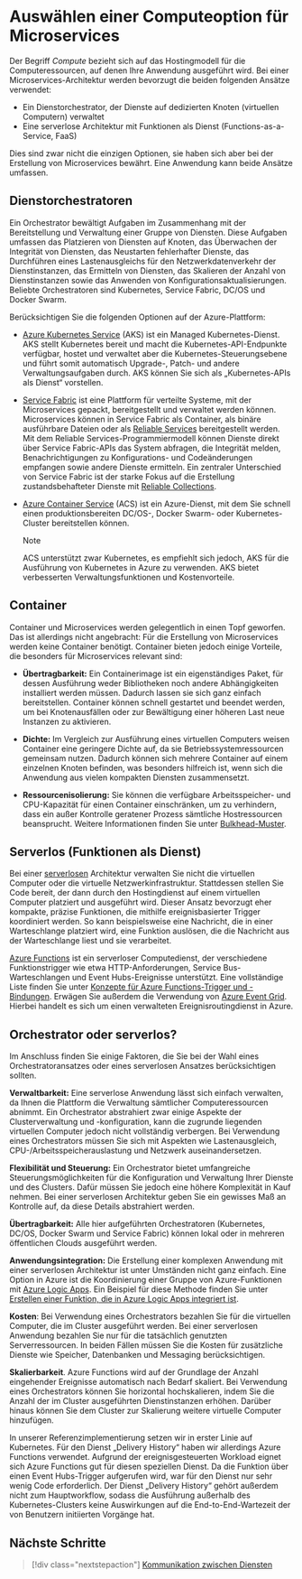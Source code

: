 # <a name="choosing-a-compute-option-for-microservices"></a>Auswählen einer Computeoption für Microservices

Der Begriff *Compute* bezieht sich auf das Hostingmodell für die Computeressourcen, auf denen Ihre Anwendung ausgeführt wird. Bei einer Microservices-Architektur werden bevorzugt die beiden folgenden Ansätze verwendet:

- Ein Dienstorchestrator, der Dienste auf dedizierten Knoten (virtuellen Computern) verwaltet
- Eine serverlose Architektur mit Funktionen als Dienst (Functions-as-a-Service, FaaS)

Dies sind zwar nicht die einzigen Optionen, sie haben sich aber bei der Erstellung von Microservices bewährt. Eine Anwendung kann beide Ansätze umfassen.

## <a name="service-orchestrators"></a>Dienstorchestratoren

Ein Orchestrator bewältigt Aufgaben im Zusammenhang mit der Bereitstellung und Verwaltung einer Gruppe von Diensten. Diese Aufgaben umfassen das Platzieren von Diensten auf Knoten, das Überwachen der Integrität von Diensten, das Neustarten fehlerhafter Dienste, das Durchführen eines Lastenausgleichs für den Netzwerkdatenverkehr der Dienstinstanzen, das Ermitteln von Diensten, das Skalieren der Anzahl von Dienstinstanzen sowie das Anwenden von Konfigurationsaktualisierungen. Beliebte Orchestratoren sind Kubernetes, Service Fabric, DC/OS und Docker Swarm.

Berücksichtigen Sie die folgenden Optionen auf der Azure-Plattform:

- [Azure Kubernetes Service](/azure/aks/) (AKS) ist ein Managed Kubernetes-Dienst. AKS stellt Kubernetes bereit und macht die Kubernetes-API-Endpunkte verfügbar, hostet und verwaltet aber die Kubernetes-Steuerungsebene und führt somit automatisch Upgrade-, Patch- und andere Verwaltungsaufgaben durch. AKS können Sie sich als „Kubernetes-APIs als Dienst“ vorstellen.

- [Service Fabric](/azure/service-fabric/) ist eine Plattform für verteilte Systeme, mit der Microservices gepackt, bereitgestellt und verwaltet werden können. Microservices können in Service Fabric als Container, als binäre ausführbare Dateien oder als [Reliable Services](/azure/service-fabric/service-fabric-reliable-services-introduction) bereitgestellt werden. Mit dem Reliable Services-Programmiermodell können Dienste direkt über Service Fabric-APIs das System abfragen, die Integrität melden, Benachrichtigungen zu Konfigurations- und Codeänderungen empfangen sowie andere Dienste ermitteln. Ein zentraler Unterschied von Service Fabric ist der starke Fokus auf die Erstellung zustandsbehafteter Dienste mit [Reliable Collections](/azure/service-fabric/service-fabric-reliable-services-reliable-collections).

- [Azure Container Service](/azure/container-service/) (ACS) ist ein Azure-Dienst, mit dem Sie schnell einen produktionsbereiten DC/OS-, Docker Swarm- oder Kubernetes-Cluster bereitstellen können.

  > [!NOTE]
  > ACS unterstützt zwar Kubernetes, es empfiehlt sich jedoch, AKS für die Ausführung von Kubernetes in Azure zu verwenden. AKS bietet verbesserten Verwaltungsfunktionen und Kostenvorteile.

## <a name="containers"></a>Container

Container und Microservices werden gelegentlich in einen Topf geworfen. Das ist allerdings nicht angebracht: Für die Erstellung von Microservices werden keine Container benötigt. Container bieten jedoch einige Vorteile, die besonders für Microservices relevant sind:

- **Übertragbarkeit:** Ein Containerimage ist ein eigenständiges Paket, für dessen Ausführung weder Bibliotheken noch andere Abhängigkeiten installiert werden müssen. Dadurch lassen sie sich ganz einfach bereitstellen. Container können schnell gestartet und beendet werden, um bei Knotenausfällen oder zur Bewältigung einer höheren Last neue Instanzen zu aktivieren.

- **Dichte:** Im Vergleich zur Ausführung eines virtuellen Computers weisen Container eine geringere Dichte auf, da sie Betriebssystemressourcen gemeinsam nutzen. Dadurch können sich mehrere Container auf einem einzelnen Knoten befinden, was besonders hilfreich ist, wenn sich die Anwendung aus vielen kompakten Diensten zusammensetzt.

- **Ressourcenisolierung:** Sie können die verfügbare Arbeitsspeicher- und CPU-Kapazität für einen Container einschränken, um zu verhindern, dass ein außer Kontrolle geratener Prozess sämtliche Hostressourcen beansprucht. Weitere Informationen finden Sie unter [Bulkhead-Muster](../../patterns/bulkhead.md).

## <a name="serverless-functions-as-a-service"></a>Serverlos (Funktionen als Dienst)

Bei einer [serverlosen](https://azure.microsoft.com/solutions/serverless/) Architektur verwalten Sie nicht die virtuellen Computer oder die virtuelle Netzwerkinfrastruktur. Stattdessen stellen Sie Code bereit, der dann durch den Hostingdienst auf einem virtuellen Computer platziert und ausgeführt wird. Dieser Ansatz bevorzugt eher kompakte, präzise Funktionen, die mithilfe ereignisbasierter Trigger koordiniert werden. So kann beispielsweise eine Nachricht, die in einer Warteschlange platziert wird, eine Funktion auslösen, die die Nachricht aus der Warteschlange liest und sie verarbeitet.

[Azure Functions](/azure/azure-functions/) ist ein serverloser Computedienst, der verschiedene Funktionstrigger wie etwa HTTP-Anforderungen, Service Bus-Warteschlangen und Event Hubs-Ereignisse unterstützt. Eine vollständige Liste finden Sie unter [Konzepte für Azure Functions-Trigger und -Bindungen](/azure/azure-functions/functions-triggers-bindings). Erwägen Sie außerdem die Verwendung von [Azure Event Grid](/azure/event-grid/). Hierbei handelt es sich um einen verwalteten Ereignisroutingdienst in Azure.

<!-- markdownlint-disable MD026 -->

## <a name="orchestrator-or-serverless"></a>Orchestrator oder serverlos?

<!-- markdownlint-enable MD026 -->

Im Anschluss finden Sie einige Faktoren, die Sie bei der Wahl eines Orchestratoransatzes oder eines serverlosen Ansatzes berücksichtigen sollten.

**Verwaltbarkeit:** Eine serverlose Anwendung lässt sich einfach verwalten, da Ihnen die Plattform die Verwaltung sämtlicher Computeressourcen abnimmt. Ein Orchestrator abstrahiert zwar einige Aspekte der Clusterverwaltung und -konfiguration, kann die zugrunde liegenden virtuellen Computer jedoch nicht vollständig verbergen. Bei Verwendung eines Orchestrators müssen Sie sich mit Aspekten wie Lastenausgleich, CPU-/Arbeitsspeicherauslastung und Netzwerk auseinandersetzen.

**Flexibilität und Steuerung:** Ein Orchestrator bietet umfangreiche Steuerungsmöglichkeiten für die Konfiguration und Verwaltung Ihrer Dienste und des Clusters. Dafür müssen Sie jedoch eine höhere Komplexität in Kauf nehmen. Bei einer serverlosen Architektur geben Sie ein gewisses Maß an Kontrolle auf, da diese Details abstrahiert werden.

**Übertragbarkeit:** Alle hier aufgeführten Orchestratoren (Kubernetes, DC/OS, Docker Swarm und Service Fabric) können lokal oder in mehreren öffentlichen Clouds ausgeführt werden.

**Anwendungsintegration:** Die Erstellung einer komplexen Anwendung mit einer serverlosen Architektur ist unter Umständen nicht ganz einfach. Eine Option in Azure ist die Koordinierung einer Gruppe von Azure-Funktionen mit [Azure Logic Apps](/azure/logic-apps/). Ein Beispiel für diese Methode finden Sie unter [Erstellen einer Funktion, die in Azure Logic Apps integriert ist](/azure/azure-functions/functions-twitter-email).

**Kosten**: Bei Verwendung eines Orchestrators bezahlen Sie für die virtuellen Computer, die im Cluster ausgeführt werden. Bei einer serverlosen Anwendung bezahlen Sie nur für die tatsächlich genutzten Serverressourcen. In beiden Fällen müssen Sie die Kosten für zusätzliche Dienste wie Speicher, Datenbanken und Messaging berücksichtigen.

**Skalierbarkeit**. Azure Functions wird auf der Grundlage der Anzahl eingehender Ereignisse automatisch nach Bedarf skaliert. Bei Verwendung eines Orchestrators können Sie horizontal hochskalieren, indem Sie die Anzahl der im Cluster ausgeführten Dienstinstanzen erhöhen. Darüber hinaus können Sie dem Cluster zur Skalierung weitere virtuelle Computer hinzufügen.

In unserer Referenzimplementierung setzen wir in erster Linie auf Kubernetes. Für den Dienst „Delivery History“ haben wir allerdings Azure Functions verwendet. Aufgrund der ereignisgesteuerten Workload eignet sich Azure Functions gut für diesen speziellen Dienst. Da die Funktion über einen Event Hubs-Trigger aufgerufen wird, war für den Dienst nur sehr wenig Code erforderlich. Der Dienst „Delivery History“ gehört außerdem nicht zum Hauptworkflow, sodass die Ausführung außerhalb des Kubernetes-Clusters keine Auswirkungen auf die End-to-End-Wartezeit der von Benutzern initiierten Vorgänge hat.

## <a name="next-steps"></a>Nächste Schritte

> [!div class="nextstepaction"]
> [Kommunikation zwischen Diensten](./interservice-communication.md)